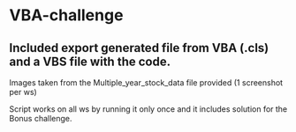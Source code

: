 # VBA-challenge

Included export generated file from VBA (.cls) and a VBS file with the code.
--------------------------------------------------------------------------------------------------------------

Images taken from the Multiple_year_stock_data file provided (1 screenshot per ws)


Script works on all ws by running it only once and it includes solution for the Bonus challenge.            
   
